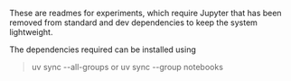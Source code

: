 These are readmes for experiments, which require Jupyter that has been removed from standard and dev dependencies to keep the system lightweight.

The dependencies required can be installed using
> uv sync --all-groups
or
> uv sync --group notebooks